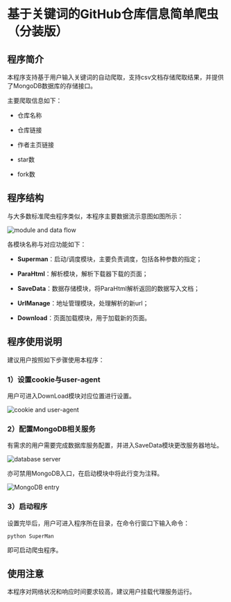 # 基于关键词的GitHub仓库信息简单爬虫（分装版）

## 程序简介

本程序支持基于用户输入关键词的自动爬取，支持csv文档存储爬取结果，并提供了MongoDB数据库的存储接口。

主要爬取信息如下：

* 仓库名称

* 仓库链接

* 作者主页链接

* star数

* fork数

## 程序结构

与大多数标准爬虫程序类似，本程序主要数据流示意图如图所示：

![module and data flow](https://user-images.githubusercontent.com/71918203/109914471-06500b80-7ceb-11eb-8657-9ab5b8d9d3bd.png)

各模块名称与对应功能如下：

* __Superman__：启动/调度模块，主要负责调度，包括各种参数的指定；

* __ParaHtml__：解析模块，解析下载器下载的页面；

* __SaveData__：数据存储模块，将ParaHtml解析返回的数据写入文档；

* __UrlManage__：地址管理模块，处理解析的新url；

* __Download__：页面加载模块，用于加载新的页面。

## 程序使用说明

建议用户按照如下步骤使用本程序：

### 1）设置cookie与user-agent

用户可进入DownLoad模块对应位置进行设置。

![cookie and user-agent](https://user-images.githubusercontent.com/71918203/109914777-a3ab3f80-7ceb-11eb-8321-d64c33c57fe8.png)

### 2）配置MongoDB相关服务

有需求的用户需要完成数据库服务配置，并进入SaveData模块更改服务器地址。

![database server](https://user-images.githubusercontent.com/71918203/109914961-f7b62400-7ceb-11eb-9c77-ca9065d084b9.png)

亦可禁用MongoDB入口，在启动模块中将此行变为注释。

![MongoDB entry](https://user-images.githubusercontent.com/71918203/109915189-57143400-7cec-11eb-99d8-1fd05805e4c8.png)

### 3）启动程序

设置完毕后，用户可进入程序所在目录，在命令行窗口下输入命令：

```python SuperMan```

即可启动爬虫程序。

## 使用注意

本程序对网络状况和响应时间要求较高，建议用户挂载代理服务运行。
